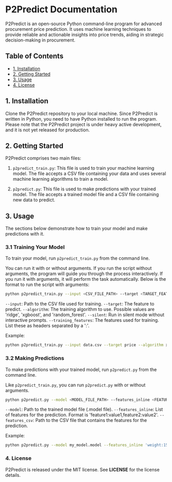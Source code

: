 # P2Predict Documentation

P2Predict is an open-source Python command-line program for advanced procurement price prediction. It uses machine learning techniques to provide reliable and actionable insights into price trends, aiding in strategic decision-making in procurement.

## Table of Contents
- [1. Installation](#1-installation)
- [2. Getting Started](#2-getting-started)
- [3. Usage](#3-usage)
- [4. License](#4-license)

## 1. Installation

Clone the P2Predict repository to your local machine. Since P2Predict is written in Python, you need to have Python installed to run the program. Please note that the P2Predict project is under heavy active development, and it is not yet released for production.

## 2. Getting Started

P2Predict comprises two main files:

1. `p2predict_train.py`: This file is used to train your machine learning model. The file accepts a CSV file containing your data and uses several machine learning algorithms to train a model.

2. `p2predict.py`: This file is used to make predictions with your trained model. The file accepts a trained model file and a CSV file containing new data to predict.

## 3. Usage

The sections below demonstrate how to train your model and make predictions with it.

### 3.1 Training Your Model

To train your model, run `p2predict_train.py` from the command line. 

You can run it with or without arguments. If you run the script without arguments, the program will guide you through the process interactively. If you run it with arguments, it will perform the task automatically. Below is the format to run the script with arguments:

```bash
python p2predict_train.py --input <CSV_FILE_PATH> --target <TARGET_FEATURE> --algorithm <TRAINING_ALGORITHM> --silent --training_features <TRAINING_FEATURES>
```

`--input`: Path to the CSV file used for training.
`--target`: The feature to predict.
`--algorithm`: The training algorithm to use. Possible values are 'ridge', 'xgboost', and 'random_forest'.
`--silent`: Run in silent mode without interactive prompts.
`--training_features`: The features used for training. List these as headers separated by a ':'.

Example:

```bash
python p2predict_train.py --input data.csv --target price --algorithm xgboost --silent --training_features weight:size
```
### 3.2 Making Predictions

To make predictions with your trained model, run `p2predict.py` from the command line.

Like `p2predict_train.py`, you can run `p2predict.py` with or without arguments.

```bash
python p2predict.py --model <MODEL_FILE_PATH> --features_inline <FEATURES_INLINE> --features_csv <CSV_FILE_PATH>
```
`--model`: Path to the trained model file (.model file).
`--features_inline`: List of features for the prediction. Format is 'feature1:value1,feature2:value2'.
`--features_csv`: Path to the CSV file that contains the features for the prediction.

Example:

```bash
python p2predict.py --model my_model.model --features_inline 'weight:150,size:30' --features_csv new_data.csv
```
### 4. License

P2Predict is released under the MIT license. See **LICENSE** for the license details.